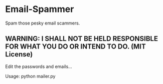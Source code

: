 # Email-Spammer
Spam those pesky email scammers.

## WARNING: I SHALL NOT BE HELD RESPONSIBLE FOR WHAT YOU DO OR INTEND TO DO. (MIT License)

Edit the passwords and emails...

Usage: python mailer.py
